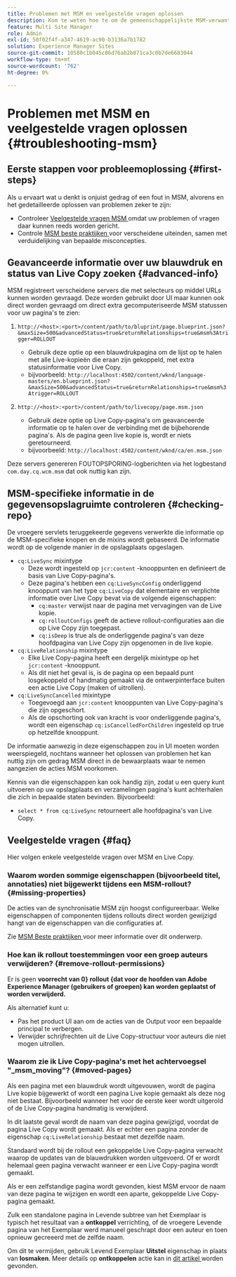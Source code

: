 ```yaml
---
title: Problemen met MSM en veelgestelde vragen oplossen
description: Kom te weten hoe te om de gemeenschappelijkste MSM-verwante kwesties problemen op te lossen en antwoorden op de gemeenschappelijkste MSM-verwante vragen te krijgen.
feature: Multi Site Manager
role: Admin
exl-id: 50f02f4f-a347-4619-ac90-b3136a7b1782
solution: Experience Manager Sites
source-git-commit: 10580c1b045c86d76ab2b871ca3c0b7de6683044
workflow-type: tm+mt
source-wordcount: '762'
ht-degree: 0%

---
```


# Problemen met MSM en veelgestelde vragen oplossen {#troubleshooting-msm}

## Eerste stappen voor probleemoplossing {#first-steps}

Als u ervaart wat u denkt is onjuist gedrag of een fout in MSM, alvorens en het gedetailleerde oplossen van problemen zeker te zijn:

* Controleer [ Veelgestelde vragen MSM ](#faq) omdat uw problemen of vragen daar kunnen reeds worden gericht.
* Controle [ MSM beste praktijken ](best-practices.md) voor verscheidene uiteinden, samen met verduidelijking van bepaalde misconcepties.

## Geavanceerde informatie over uw blauwdruk en status van Live Copy zoeken {#advanced-info}

MSM registreert verscheidene servers die met selecteurs op middel URLs kunnen worden gevraagd. Deze worden gebruikt door UI maar kunnen ook direct worden gevraagd om direct extra gecomputeriseerde MSM statussen voor uw pagina&#39;s te zien:

1. `http://<host>:<port>/content/path/to/bluprint/page.blueprint.json?&maxSize=500&advancedStatus=true&returnRelationships=true&msm%3Atrigger=ROLLOUT`
   * Gebruik deze optie op een blauwdrukpagina om de lijst op te halen met alle Live-kopieën die eraan zijn gekoppeld, met extra statusinformatie voor Live Copy.
   * bijvoorbeeld:
     `http://localhost:4502/content/wknd/language-masters/en.blueprint.json?&maxSize=500&advancedStatus=true&returnRelationships=true&msm%3Atrigger=ROLLOUT`

1. `http://<host>:<port>/content/path/to/livecopy/page.msm.json`
   * Gebruik deze optie op Live Copy-pagina&#39;s om geavanceerde informatie op te halen over de verbinding met de bijbehorende pagina&#39;s. Als de pagina geen live kopie is, wordt er niets geretourneerd.
   * bijvoorbeeld:
     `http://localhost:4502/content/wknd/ca/en.msm.json`

Deze servers genereren FOUTOPSPORING-logberichten via het logbestand `com.day.cq.wcm.msm` dat ook nuttig kan zijn.

## MSM-specifieke informatie in de gegevensopslagruimte controleren {#checking-repo}

De vroegere servlets teruggekeerde gegevens verwerkte die informatie op de MSM-specifieke knopen en de mixins wordt gebaseerd. De informatie wordt op de volgende manier in de opslagplaats opgeslagen.

* `cq:LiveSync` mixintype
   * Deze wordt ingesteld op `jcr:content` -knooppunten en definieert de basis van Live Copy-pagina&#39;s.
   * Deze pagina&#39;s hebben een `cq:LiveSyncConfig` onderliggend knooppunt van het type `cq:LiveCopy` dat elementaire en verplichte informatie over Live Copy bevat via de volgende eigenschappen:
      * `cq:master` verwijst naar de pagina met vervagingen van de Live kopie.
      * `cq:rolloutConfigs` geeft de actieve rollout-configuraties aan die op Live Copy zijn toegepast.
      * `cq:isDeep` is true als de onderliggende pagina&#39;s van deze hoofdpagina van Live Copy zijn opgenomen in de live kopie.
* `cq:LiveRelationship` mixintype
   * Elke Live Copy-pagina heeft een dergelijk mixintype op het `jcr:content` -knooppunt.
   * Als dit niet het geval is, is de pagina op een bepaald punt losgekoppeld of handmatig gemaakt via de ontwerpinterface buiten een actie Live Copy (maken of uitrollen).
* `cq:LiveSyncCancelled` mixintype
   * Toegevoegd aan `jcr:content` knooppunten van Live Copy-pagina&#39;s die zijn opgeschort.
   * Als de opschorting ook van kracht is voor onderliggende pagina&#39;s, wordt een eigenschap `cq:isCancelledForChildren` ingesteld op true op hetzelfde knooppunt.

De informatie aanwezig in deze eigenschappen zou in UI moeten worden weerspiegeld, nochtans wanneer het oplossen van problemen het kan nuttig zijn om gedrag MSM direct in de bewaarplaats waar te nemen aangezien de acties MSM voorkomen.

Kennis van die eigenschappen kan ook handig zijn, zodat u een query kunt uitvoeren op uw opslagplaats en verzamelingen pagina&#39;s kunt achterhalen die zich in bepaalde staten bevinden. Bijvoorbeeld:

* `select * from cq:LiveSync` retourneert alle hoofdpagina&#39;s van Live Copy.

## Veelgestelde vragen {#faq}

Hier volgen enkele veelgestelde vragen over MSM en Live Copy.

### Waarom worden sommige eigenschappen (bijvoorbeeld titel, annotaties) niet bijgewerkt tijdens een MSM-rollout? {#missing-properties}

De acties van de synchronisatie MSM zijn hoogst configureerbaar. Welke eigenschappen of componenten tijdens rollouts direct worden gewijzigd hangt van de eigenschappen van die configuraties af.

Zie [ MSM Beste praktijken ](best-practices.md) voor meer informatie over dit onderwerp.

### Hoe kan ik rollout toestemmingen voor een groep auteurs verwijderen? {#remove-rollout-permissions}

Er is geen **voorrecht van 0} rollout {dat voor de hoofden van Adobe Experience Manager (gebruikers of groepen) kan worden geplaatst of worden verwijderd.**

Als alternatief kunt u:

* Pas het product UI aan om de acties van de Output voor een bepaalde principal te verbergen.
* Verwijder schrijfrechten uit de Live Copy-structuur voor auteurs die niet mogen uitrollen.

### Waarom zie ik Live Copy-pagina&#39;s met het achtervoegsel &quot;_msm_moving&quot;? {#moved-pages}

Als een pagina met een blauwdruk wordt uitgevouwen, wordt de pagina Live kopie bijgewerkt of wordt een pagina Live kopie gemaakt als deze nog niet bestaat. Bijvoorbeeld wanneer het voor de eerste keer wordt uitgerold of de Live Copy-pagina handmatig is verwijderd.

In dit laatste geval wordt de naam van deze pagina gewijzigd, voordat de pagina Live Copy wordt gemaakt. Als er echter een pagina zonder de eigenschap `cq:LiveRelationship` bestaat met dezelfde naam.

Standaard wordt bij de rollout een gekoppelde Live Copy-pagina verwacht waarop de updates van de blauwdrukken worden uitgevoerd. Of er wordt helemaal geen pagina verwacht wanneer er een Live Copy-pagina wordt gemaakt.

Als er een zelfstandige pagina wordt gevonden, kiest MSM ervoor de naam van deze pagina te wijzigen en wordt een aparte, gekoppelde Live Copy-pagina gemaakt.

Zulk een standalone pagina in Levende subtree van het Exemplaar is typisch het resultaat van a **ontkoppel** verrichting, of de vroegere Levende pagina van het Exemplaar werd manueel geschrapt door een auteur en toen opnieuw gecreeerd met de zelfde naam.

Om dit te vermijden, gebruik Levend Exemplaar **Uitstel** eigenschap in plaats van **losmaken**. Meer details op **ontkoppelen** actie kan in [ dit artikel ](creating-live-copies.md) worden gevonden.
